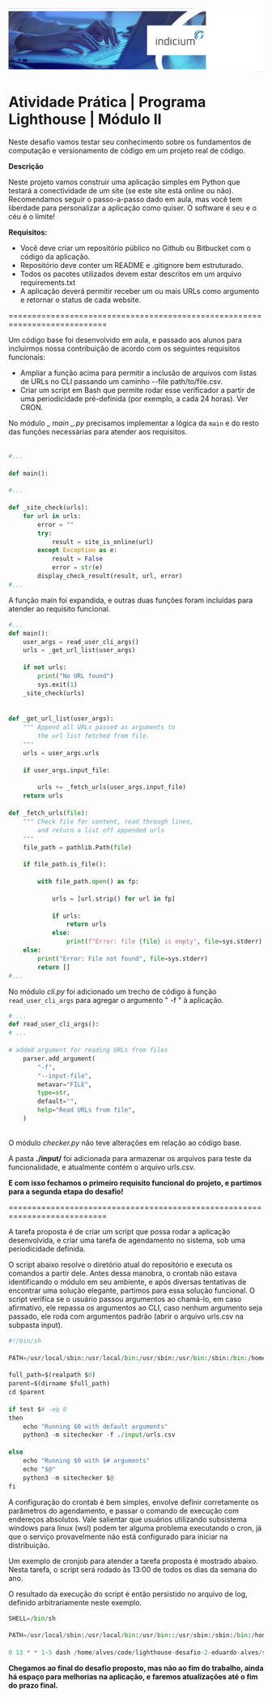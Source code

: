 ![INDI_capa.png](/input/INDI_capa-linkedin_institucional_016.png)

# Atividade Prática | Programa Lighthouse | Módulo II #

Neste desafio vamos testar seu conhecimento sobre os fundamentos de computação e versionamento de código em um projeto real de código.

**Descrição**

Neste projeto vamos construir uma aplicação simples em Python que testará a conectividade de um site (se este site está online ou não).
Recomendamos seguir o passo-a-passo dado em aula, mas você tem liberdade para personalizar a aplicação como quiser. O software é seu e o céu é o limite!

**Requisitos:**

- Você deve criar um repositório público no Github ou Bitbucket com o código da aplicação.
- Repositório deve conter um README e .gitignore bem estruturado.
- Todos os pacotes utilizados devem estar descritos em um arquivo requirements.txt
- A aplicação deverá permitir receber um ou mais URLs como argumento e retornar o status de cada website.

===========================================================================

Um código base foi desenvolvido em aula, e passado aos alunos para incluirmos nossa contribuição de acordo com os seguintes requisitos funcionais:

- Ampliar a função acima para permitir a inclusão de arquivos com listas de URLs no CLI passando um caminho --file path/to/file.csv.
- Criar um script em Bash que permite rodar esse verificador a partir de uma periodicidade pré-definida (por exemplo, a cada 24 horas). Ver CRON.

No módulo *_ _main_ _.py* precisamos implementar a lógica da `main` e do resto das funções necessárias para atender aos requisitos. 


```python

#...

def main():

#...

def _site_check(urls):
    for url in urls:
        error = ""
        try:
            result = site_is_online(url)
        except Exception as e:
            result = False
            error = str(e)
        display_check_result(result, url, error)
#...
```

A função main foi expandida, e outras duas funções foram incluídas para atender ao requisito funcional.


```python
#...
def main():
    user_args = read_user_cli_args()
    urls = _get_url_list(user_args)

    if not urls:
        print("No URL found")
        sys.exit(1)
    _site_check(urls)


def _get_url_list(user_args):
    """ Append all URLs passed as arguments to
        the url list fetched from file. 
    """
    urls = user_args.urls 
    
    if user_args.input_file:

        urls += _fetch_urls(user_args.input_file)
    return urls

def _fetch_urls(file):
    """ Check file for content, read through lines,
        and return a list off appended urls 
    """
    file_path = pathlib.Path(file)

    if file_path.is_file():
        
        with file_path.open() as fp:
            
            urls = [url.strip() for url in fp]
            
            if urls:
                return urls
            else:
                print(f"Error: file {file} is empty", file=sys.stderr)
    else:
        print("Error: File not found", file=sys.stderr)
        return []
#...
```

No módulo *cli.py* foi adicionado um trecho de código à função `read_user_cli_args` para agregar o argumento " -f " à aplicação.


```python
# ...
def read_user_cli_args():
# ...

# added argument for reading URLs from files
    parser.add_argument(
        "-f",
        "--input-file",
        metavar="FILE",
        type=str,
        default="",
        help="Read URLs from file",
    )
    
```

O módulo *checker.py* não teve alterações em relação ao código base.

A pasta **./input/** foi adicionada para armazenar os arquivos para teste da funcionalidade, e atualmente contém o arquivo urls.csv.

**E com isso fechamos o primeiro requisito funcional do projeto, e partimos para a segunda etapa do desafio!**

===========================================================================

A tarefa proposta é de criar um script que possa rodar a aplicação desenvolvida, e criar uma tarefa de agendamento no sistema, sob uma periodicidade definida.


O script abaixo resolve o diretório atual do repositório e executa os comandos a partir dele. Antes dessa manobra, o crontab não estava identificando o módulo em seu ambiente, e após diversas tentativas de encontrar uma solução elegante, partimos para essa solução funcional.
O script verifica se o usuário passou argumentos ao chamá-lo, em caso afirmativo, ele repassa os argumentos ao CLI, caso nenhum argumento seja passado, ele roda com argumentos padrão (abrir o arquivo urls.csv na subpasta input).


```python
#!/bin/sh

PATH=/usr/local/sbin:/usr/local/bin:/usr/sbin:/usr/bin:/sbin:/bin:/home/alves/code/lighthouse-desafio-2-eduardo-alves

full_path=$(realpath $0)
parent=$(dirname $full_path)
cd $parent

if test $# -eq 0
then
	echo "Running $0 with default arguments"
	python3 -m sitechecker -f ./input/urls.csv

else
	echo "Running $0 with $# arguments"
	echo "$@"
	python3 -m sitechecker $@
fi
```


A configuração do crontab é bem simples, envolve definir corretamente os parâmetros do agendamento, e passar o comando de execução com endereços absolutos.
Vale salientar que usuários utilizando subsistema windows para linux (wsl) podem ter alguma problema executando o cron, já que o serviço provavelmente não está configurado para iniciar na distribuição.

Um exemplo de cronjob para atender a tarefa proposta é mostrado abaixo. Nesta tarefa, o script será rodado às 13:00 de todos os dias da semana do ano.

O resultado da execução do script é então persistido no arquivo de log, definido arbitrariamente neste exemplo.



```python
SHELL=/bin/sh

PATH=/usr/local/sbin:/usr/local/bin:/usr/bin::/usr/sbin:/sbin:/bin:/home/alves/code/lighthouse-desafio-2-eduardo-alves
                            
0 13 * * 1-5 dash /home/alves/code/lighthouse-desafio-2-eduardo-alves/sitechecker.sh > /tmp/crontab.log 2>&1
```

**Chegamos ao final do desafio proposto, mas não ao fim do trabalho, ainda há espaço para melhorias na aplicação, e faremos atualizações até o fim do prazo final.**


```python

```
